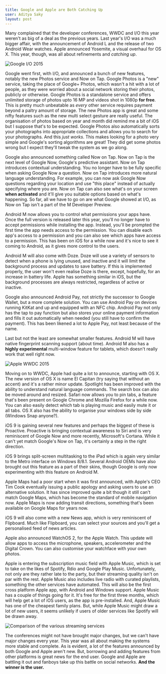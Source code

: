 ```yaml
---
title: Google and Apple are Both Catching Up
user: Aditya Saky
layout: post
---
```


Many complained that the developer conferences, WWDC and I/O this year weren't as big of a deal as the previous years. Last year's I/O was a much bigger affair, with the announcement of Android L and the release of two Android Wear watches. Apple announced Yosemite, a visual overhaul for OS X. This year, though, was all about refinements and *catching up*.

![Google I/O 2015](http://saky.in/images/google-i-o-2015.png "Taken from Google I/O")

Google went first, with I/O, and announced a bunch of new features, notably the new Photos service and Now on Tap. Google Photos is a "new" service, taking the place of Google+ Photos, which wasn't a hit with a lot of people, as they were worried about a social network storing their photos, publicly or otherwise. Google Photos is a standalone service and offers unlimited storage of photos upto 16 MP and videos shot in 1080p **for free**. This is pretty much unbeatable as *every* other service requires payment beyond a paltry amount of storage. The new Photos app is great and some nifty features such as the new multi select gesture are really useful. The organisation of photos based on year and month did remind me a bit of iOS but I suppose that's to be expected. Google Photos also automatically sorts your photographs into appropriate collections and allows you to search for your photographs. And this *just works*. This makes looking for a photo very simple and Google's sorting algorithms are great! They did get some photos wrong but I expect they'll tweak the system as we go along.

Google also announced something called Now on Tap. Now on Tap is the next level of Google Now, Google's predictive assistant. Now on Tap introduces contextual understanding. You no longer have to be fully specific when asking Google Now a question. Now on Tap introduces more natural language understanding. For example, you can now ask Google Now questions regarding your location and use "this place" instead of actually specifying where you are. Now on Tap can also see what's on your screen **when activated** and it'll give you suitable options based on what's happening. So far, all we have to go on are what Google showed at I/O, as Now on Tap isn't a part of the M Developer Preview.

Android M now allows you to control what permissions your apps have. Once the full version is released later this year, you'll no longer have to accept permissions while installing the app. Instead, you'll be prompted the first time the app needs access to the permission. You can disable each app's access to a permission and you can also see which apps have access to a permission. This has been on iOS for a while now and it's nice to see it coming to Android, as it gives more control to the users.

Android M will also come with Doze. Doze will use a variety of sensors to detect when a phone is lying unused, and inactive and it will limit the background process and updates to save battery. If this is implemented properly, the user won't even realise Doze is there, except, hopefully, for an increase in battery life. Apple has something similar in iOS, but the background processes are always restricted, regardless of active or inactive.

Google also announced Android Pay, not strictly the successor to Google Wallet, but a more complete solution. You can use Android Pay on devices running KitKat and up and equipped with an NFC chip. Android Pay not only has the tap to pay function but also stores your online payment information and fills it out automatically when needed (you still have to confirm the payment). This has been likened a lot to Apple Pay, not least because of the name.

Last but not the least are somewhat smaller features. Android M will have native fingerprint scanning support (about time). Android M also has a **highly experimental** multi-window feature for tablets, which doesn't really work that well right now.

![Apple WWDC 2015](http://saky.in/images/apple-wwdc-2015.jpg "Taken from Macworld")

Moving on to WWDC, Apple had quite a lot to announce, starting with OS X. The new version of OS X is name El Capitan (try saying that without an accent) and it's a rather minor update. Spotlight has been improved with the ability to understand natural language commands. The search box can also be moved around and resized. Safari now allows you to pin tabs, a feature that's been present on Google Chrome and Mozilla Firefox for a while now. You can also easily detect which tab is playing music and easily mute it or all tabs. OS X also has the ability to organise your windows side by side (Windows Snap anyone?).

iOS 9 is gaining several new features and perhaps the biggest of these is Proactive. Proactive is bringing contextual awareness to Siri and is very reminiscent of Google Now and more recently, Microsoft's Cortana. While it can't yet match Google's Now on Tap, it's certainly a step in the right direction.

iOS 9 brings split-screen multitasking to the iPad which is again very similar to the Metro interface on Windows 8/8.1. Several Android OEMs have also brought out this feature as a part of their skins, though Google is only now experimenting with this feature on Android M.

Apple Maps had a poor start when it was first announced, with Apple's CEO Tim Cook eventually issuing a public apology and asking users to use an alternative solution. It has since improved quite a bit though it still can't match Google Maps, which has become the standard of mobile navigation now. Apple Maps is now adding transit directions, something that's been available on Google Maps for years now.

iOS 9 will also come with a new News app, which is very reminiscent of Flipboard. Much like Flipboard, you can select your sources and you'll get a personalised feed of news articles.

Apple also announced WatchOS 2, for the Apple Watch. This update will allow apps to access the microphone, speakers, accelerometer and the Digital Crown. You can also customise your watchface with your own photos.

Apple is entering the subscription music field with Apple Music, which is set to take on the likes of Spotify, Rdio and Google Play Music. Unfortunately, not only are they rather late to the party, but their streaming quality isn't on par with the rest. Apple Music also includes live radio with curated playlists, something the other services have automated. This will also be the first cross platform Apple app, with Android and Windows support. Apple Music has a couple of things going for it. It's free for the first three months, which will help get a lot of iOS users, as the app is pre-installed. And, Apple Music has one of the cheapest family plans. But, while Apple Music might draw a lot of new users, it seems unlikely if users of older services like Spotify will be drawn away.

![Comparison of the various streaming services](http://saky.in/images/techcrunch-music-comparison.png "Taken from TechCrunch")

The conferences might not have brought major changes, but we can't have major changes every year. This year was all about making the systems more stable and complete. As is evident, a lot of the features announced by both Google and Apple aren't new. But, borrowing and adding features from other platforms is great news for the end user. Google and Apple are battling it out and fanboys take up this battle on social networks. **And the winner is the user.**